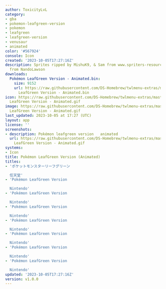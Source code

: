 ```yaml
---
author: ToxicityLvL
category:
- gba
- pokemon-leafgreen-version
- pokemon
- leafgreen
- leafgreen-version
- venusaur
- animated
color: '#567924'
console: Icon
created: '2023-10-05T17:27:16Z'
description: Sprites ripped by MishuK9, & Sam from www.spriters-resource.com, Template
  from NandoLawson
downloads:
  Pokémon LeafGreen Version - Animated.bin:
    size: 9152
    url: https://raw.githubusercontent.com/DS-Homebrew/twlmenu-extras/master/_nds/TWiLightMenu/icons/Pokémon
      LeafGreen Version - Animated.bin
icon: https://raw.githubusercontent.com/DS-Homebrew/twlmenu-extras/master/_nds/TWiLightMenu/icons/gif/Pokémon
  LeafGreen Version - Animated.gif
image: https://raw.githubusercontent.com/DS-Homebrew/twlmenu-extras/master/_nds/TWiLightMenu/icons/gif/Pokémon
  LeafGreen Version - Animated.gif
last_updated: 2023-10-05 at 17:27 (UTC)
layout: app
license: ''
screenshots:
- description: Pokémon leafgreen version   animated
  url: https://raw.githubusercontent.com/DS-Homebrew/twlmenu-extras/master/_nds/TWiLightMenu/icons/gif/Pokémon
    LeafGreen Version - Animated.gif
systems:
- Icon
title: Pokémon LeafGreen Version (Animated)
titles:
- 'ポケットモンスターリーフグリーン

  任天堂'
- 'Pokémon LeafGreen Version

  Nintendo'
- 'Pokémon LeafGreen Version

  Nintendo'
- 'Pokémon LeafGreen Version

  Nintendo'
- 'Pokémon LeafGreen Version

  Nintendo'
- 'Pokémon LeafGreen Version

  Nintendo'
- 'Pokémon LeafGreen Version

  Nintendo'
- 'Pokémon LeafGreen Version

  Nintendo'
updated: '2023-10-05T17:27:16Z'
version: v1.0.0
---
```

